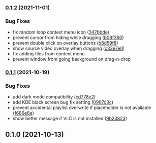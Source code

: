 ### [0.1.2](https://github.com/vzhd1701/gridplayer/compare/v0.1.1...v0.1.2) (2021-11-01)

### Bug Fixes

- fix random loop context menu icon ([347bbde](https://github.com/vzhd1701/gridplayer/commit/347bbde7e47dc4dbe7915f17f9a591a87c86f754))
- prevent cursor from hiding while dragging ([b08f360](https://github.com/vzhd1701/gridplayer/commit/b08f3607f6d186ed7b9c8f1b5eab69f82862ee48))
- prevent double click on overlay buttons ([b8d59f8](https://github.com/vzhd1701/gridplayer/commit/b8d59f8a59a1f94b20038d504ae8815bb797f314))
- show source video overlay when dragging ([c33e7e0](https://github.com/vzhd1701/gridplayer/commit/c33e7e0305f448f1ea57d96aed0537227fbe1f8e))
- fix adding files from context menu
- prevent window from going background on drag-n-drop

### [0.1.1](https://github.com/vzhd1701/gridplayer/compare/v0.1.0...v0.1.1) (2021-10-19)

### Bug Fixes

- add dark mode compatibility ([cd778e2](https://github.com/vzhd1701/gridplayer/commit/cd778e2b3841cfb0d2c28a74ee8134f43009c072))
- add KDE black screen bug fix setting ([0997d3c](https://github.com/vzhd1701/gridplayer/commit/0997d3c377219b085c3088825a8a2d4ff34b6384))
- prevent accidental playlist overwrite if placeholder is not available ([f686e6e](https://github.com/vzhd1701/gridplayer/commit/f686e6e05031764f262ce74e20ec43e6589387be))
- show better message if VLC is not installed ([9b23823](https://github.com/vzhd1701/gridplayer/commit/9b23823864a102715d48d6fb149cbf2469ff6673))

## 0.1.0 (2021-10-13)
